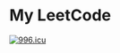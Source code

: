 # My LeetCode

<a href="https://996.icu"><img src="https://img.shields.io/badge/link-996.icu-red.svg" alt="996.icu"></a>
